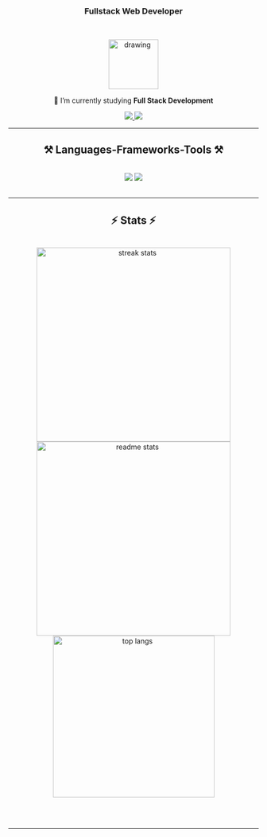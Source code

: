 <h3 align="center">Fullstack Web Developer  </h3>

<br/>

<div align="center">

<a href="#"><img src="https://media1.tenor.com/m/meZiCF6wF90AAAAC/newjeans-newjeans-bunny.gif" alt="drawing" width="100"/></a>

 
 🌱 I’m currently studying __Full Stack Development__



 </div>
 
<div align="center"> 
  <a href="mailto:isadoraallama@gmail.com">
    <img src="https://img.shields.io/badge/Gmail-333333?style=for-the-badge&logo=gmail&logoColor=red" />
  </a>
  <a href="https://www.linkedin.com/in/isadora-lima-b963a120a" target="_blank">
    <img src="https://img.shields.io/badge/LinkedIn-0077B5?style=for-the-badge&logo=linkedin&logoColor=white" target="_blank" />
  </a>
</div>

 <hr/>
 
<h2 align="center">⚒️ Languages-Frameworks-Tools ⚒️</h2>
<br/>
<div align="center">
  <img src="https://skillicons.dev/icons?i=vscode,git" />
  <img src="https://skillicons.dev/icons?i=javascript,nodejs" /><br>
</div>

<br/>
<hr/>

<h2 align="center">⚡ Stats ⚡</h2>
<br>
<div align=center>
  <img width=390 src="https://streak-stats.demolab.com/?user=isaallama&count_private=true&theme=react&border_radius=10" alt="streak stats"/>
  <img width=390 src="https://github-readme-stats.vercel.app/api?username=isaallama&count_private=true&show_icons=true&theme=react&rank_icon=github&border_radius=10" alt="readme stats" />
  <br/>
  <img width=325 align="center" src="https://github-readme-stats.vercel.app/api/top-langs/?username=isaallama&hide=HTML&langs_count=8&layout=compact&theme=react&border_radius=10&size_weight=0.5&count_weight=0.5&exclude_repo=github-readme-stats" alt="top langs" />
</div>

<br/><br/>

<hr/>